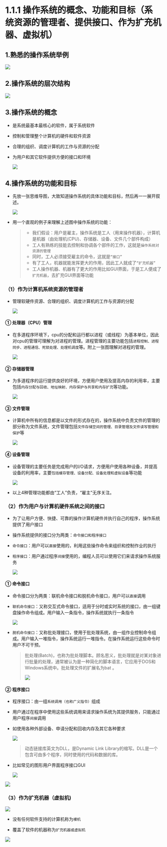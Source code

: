 # 1.1.1 操作系统的概念、功能和目标（系统资源的管理者、提供接口、作为扩充机器、虚拟机）

## **1.熟悉的操作系统举例**

![](.\pictures\4b12283fdde2239809e202c95f33aef8.png)

## **2.操作系统的层次结构**

![](.\pictures\6c3704e432c68342d42bd7b6a15ae250.png)

## **3.操作系统的概念**

- 是系统最基本最核心的软件，属于系统软件

- 控制和管理整个计算机的硬件和软件资源

- 合理的组织、调度计算机的工作与资源的分配

- 为用户和其它软件提供方便的接口和环境

  ![](.\pictures\03f8948a8ac260ae390d45bfb2969575.png)

## **4.操作系统的功能和目标**

- 先放一张思维导图，大致知道操作系统的具体功能和目标，然后再一一展开叙述。

  ![](.\pictures\89535ad88c1a0d0d93c4918d687576fc.png)

- 用一个直观的例子来理解上述图中操作系统的功能：

  > - 我们假设：用户是雇主，操作系统是工人（用来操作机器），计算机是机器（由处理机(CPU)、存储器、设备、文件几个部件构成）
  > - 工人有熟练的技能去控制和协调各个部件的工作，这就是`操作系统对资源的管理`
  > - 同时，工人必须接受雇主的命令，这就是`“接口”`
  > - 有了工人，机器就能发挥更大的作用，因此工人就成了`“扩充机器”`
  > - 工人操作机器、机器有了更大的作用比如GUI界面，于是工人便成了`扩充机器`，去扩充GUI界面等功能

### （1）作为计算机系统资源的管理者

- 管理软硬件资源、合理的组织、调度计算机的工作与资源的分配

  ![](.\pictures\d9ee76987e24f9b710489413d1a603d3.png)

#### ① 处理器（CPU）管理

- 在多道程序环境下，cpu的分配和运行都以进程（或线程）为基本单位，因此对cpu的管理可理解为对进程的管理。进程管理的主要功能包括`进程控制、进程同步、进程通信、死锁处理、处理机调度`等。附上一张图理解对进程的管理。

  ![](C:\Users\HZY\Desktop\code\codingForUs\guide\rtthread培训\02操作系统概述\pictures\03f8948a8ac260ae390d45bfb2969575.png)

#### ② 存储器管理

- 为多道程序的运行提供良好的环境，方便用户使用及提高内存的利用率，主要包括`内存分配与回收、地址映射、内存保护与共享和内存扩充`等功能。

  ![](.\pictures\0add575e2b91121a15d434fac968a324.png)

#### ③ 文件管理

- 计算机中所有的信息都是以文件的形式存在的，操作系统中负责文件的管理的部分称为文件系统，文件管理包括`文件存储空间的管理、目录管理及文件读写管理和保护`等

  ![](.\pictures\e9754c7edaaf6d0f48becce086f39f56.png)

#### ④ 设备管理

- 设备管理的主要任务是完成用户的I/O请求，方便用户使用各种设备，并提高设备的利用率，主要`包括缓存管理、设备分配、设备处理和虚拟设备`等功能

  ![](.\pictures\d2e3ec761c17f26dc42e18b905eff12b.png)

- 以上4种管理功能都由“工人”负责，“雇主”无序关注。

### （2）作为用户与计算机硬件系统之间的接口

- 为了让用户方便、快捷、可靠的操作计算机硬件并执行自己的程序，操作系统提供了用户接口

- 操作系统提供的接口分为两类：`命令接口和程序接口`

- `命令接口`：用户可以`直接`使用的，利用这些操作命令来组织和控制作业的执行

- `程序接口`：用户通过程序`间接`使用的，编程人员可以使用它们来请求操作系统服务

  ![](.\pictures\ad948ef1be87a3ddf709fa4006c5ee98.png)

  

#### ① 命令接口

- 命令接口分为两类：联机命令接口和脱机命令接口，用户可以`直接`调用

- `联机命令接口`：又称交互式命令接口，适用于分时或实时系统的接口，由一组键盘操作命令组成。用户输入一条指令，操作系统就执行一条指令

  ![](.\pictures\a4ba05c84d374348f2fa76c238569a44.png)

- `脱机命令接口`：又称批处理接口，使用于批处理系统，由一组作业控制命令组成。用户输入一堆指令，操作系统运行一堆指令。在操作系统运行这些命令时用户不可干预。

  > 批处理(Batch)，也称为批处理脚本。顾名思义，批处理就是对某对象进行批量的处理，通常被认为是一种简化的脚本语言，它应用于DOS和Windows系统中。批处理文件的扩展名为bat 。
  >
  > ![](.\pictures\0f2f919c619a4745a68f5a78197c7b74.png)

#### ② 程序接口

- 程序接口：由一组`系统调用（也称广义指令）`组成

- 用户通过在程序中使用这些系统调用来请求操作系统为其提供服务，只能通过用户程序`间接`调用

- 如使用各种外部设备、申请分配和回收内存及其它各种要求

  

  ![](.\pictures\9d1937ccea0959d68efa6d14d60e50a2.png)

  > 动态链接库英文为DLL，是Dynamic Link Library的缩写。DLL是一个包含可由多个程序，同时使用的代码和数据的库。

- 比如常见的图形用户界面程序接口GUI

  ![](.\pictures\a3530dd2e9638303b040487132429477.png)

![](.\pictures\a12de30a8168f94da6dc52bd11f500b9.png)

### （3）作为扩充机器（虚拟机)

![](.\pictures\91357c25c84b29955358ead2c9163dfd.png)

- 没有任何软件支持的计算机称为`裸机`

- 覆盖了软件的机器称为`扩充机器或虚拟机`

  

![](.\pictures\6bcf6d452f9515000dbed17caafb548c.png)